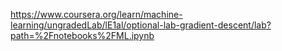 https://www.coursera.org/learn/machine-learning/ungradedLab/lE1al/optional-lab-gradient-descent/lab?path=%2Fnotebooks%2FML.ipynb